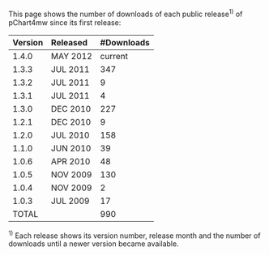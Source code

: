 This page shows the number of downloads of each public release<sup>1)</sup> of pChart4mw since its first release:

|Version|Released|#Downloads|
|:------|:-------|:---------|
|1.4.0  |MAY 2012|current   |
|1.3.3  |JUL 2011|347       |
|1.3.2  |JUL 2011|9         |
|1.3.1  |JUL 2011|4         |
|1.3.0  |DEC 2010|227       |
|1.2.1  |DEC 2010|9         |
|1.2.0  |JUL 2010|158       |
|1.1.0  |JUN 2010|39        |
|1.0.6  |APR 2010|48        |
|1.0.5  |NOV 2009|130       |
|1.0.4  |NOV 2009|2         |
|1.0.3  |JUL 2009|17        |
|TOTAL  |        |990       |

<sup>1)</sup> Each release shows its version number, release month and the number of downloads until a newer version became available.